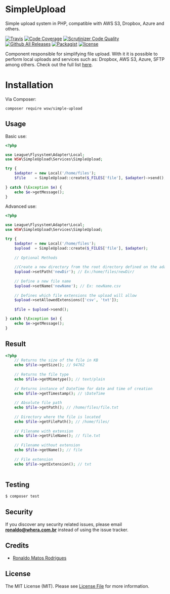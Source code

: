 # SimpleUpload
Simple upload system in PHP, compatible with AWS S3, Dropbox, Azure and others.

[![Travis](https://img.shields.io/travis/whera/SimpleUpload.svg?style=flat-square)](https://travis-ci.org/whera/SimpleUpload)
[![Code Coverage](https://scrutinizer-ci.com/g/whera/SimpleUpload/badges/coverage.png?b=master)](https://scrutinizer-ci.com/g/whera/SimpleUpload/?branch=master)
[![Scrutinizer Code Quality](https://scrutinizer-ci.com/g/whera/SimpleUpload/badges/quality-score.png?b=master)](https://scrutinizer-ci.com/g/whera/SimpleUpload/?branch=master)
[![Github All Releases](https://img.shields.io/github/downloads/whera/SimpleUpload/total.svg?style=flat-square)](https://packagist.org/packages/wsw/simple-upload/stats)
[![Packagist](https://img.shields.io/packagist/v/wsw/simple-upload.svg?style=flat-square)](https://github.com/whera/SimpleUpload)
[![license](https://img.shields.io/github/license/mashape/apistatus.svg?style=flat-square)](https://github.com/whera/SimpleUpload/blob/master/LICENSE)

Component responsible for simplifying file upload.
With it it is possible to perform local uploads and services such as: Dropbox, AWS S3, Azure, SFTP among others. Check out the full list [here](Adapters.md).

# Installation

Via Composer:

```
composer require wsw/simple-upload
```

## Usage

Basic use:

``` php
<?php

use League\Flysystem\Adapter\Local;
use WSW\SimpleUpload\Services\SimpleUpload;

try {
    $adapter = new Local('/home/files');
    $file    = SimpleUpload::create($_FILES['file'], $adapter)->send();
   
} catch (\Exception $e) {
    echo $e->getMessage();
}
```

Advanced use:

``` php
<?php

use League\Flysystem\Adapter\Local;
use WSW\SimpleUpload\Services\SimpleUpload;

try {
    $adapter = new Local('/home/files');
    $upload  = SimpleUpload::create($_FILES['file'], $adapter);
    
    // Optional Methods
    
    //Create a new directory from the root directory defined on the adapter.
    $upload->setPath('newDir'); // Ex:/home/files/newDir/
    
    // Define a new file name
    $upload->setName('newName'); // Ex: newName.csv
    
    // Defines which file extensions the upload will allow
    $upload->setAllowedExtensions(['csv', 'txt']);
    
    $file = $upload->send();

} catch (\Exception $e) {
    echo $e->getMessage();
}
```

## Result

``` php
<?php
    // Returns the size of the file in KB
    echo $file->getSize(); // 94762
    
    // Returns the file type
    echo $file->getMimetype(); // text/plain
    
    // Returns instance of DateTime for date and time of creation
    echo $file->getTimestamp(); // \DateTime
    
    // Absolute file path
    echo $file->getPath(); // /home/files/file.txt
    
    // Directory where the file is located
    echo $file->getFilePath(); // /home/files/
    
    // Filename with extension
    echo $file->getFileName(); // file.txt
    
    // Filename without extension
    echo $file->getName(); // file
    
    // File extension
    echo $file->getExtension(); // txt
    
```

## Testing

``` bash
$ composer test
```

## Security

If you discover any security related issues, please email **ronaldo@whera.com.br** instead of using the issue tracker.

## Credits

- [Ronaldo Matos Rodrigues](https://github.com/whera)

## License

The MIT License (MIT). Please see [License File](LICENSE) for more information.

